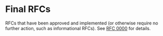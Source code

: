 # Final RFCs

RFCs that have been approved and implemented (or otherwise require no further
action, such as informational RFCs). See [RFC
0000](https://github.com/tinker-engine/tinker-rfcs/final/0000-rfc_process) for
details.
